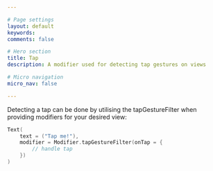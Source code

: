 ```yaml
---

# Page settings
layout: default
keywords:
comments: false

# Hero section
title: Tap
description: A modifier used for detecting tap gestures on views

# Micro navigation
micro_nav: false

---
```


Detecting a tap can be done by utilising the tapGestureFilter when  
providing modifiers for your desired view:

```kotlin
Text(
    text = ("Tap me!"),
    modifier = Modifier.tapGestureFilter(onTap = {
        // handle tap
    })
)
```

